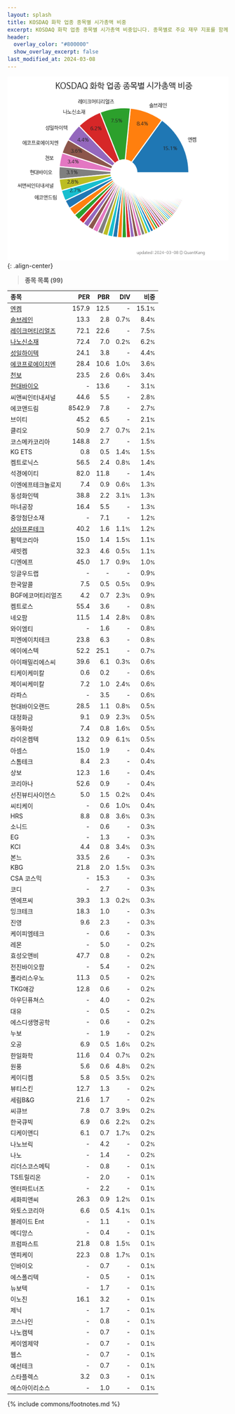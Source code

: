 ```yaml
---
layout: splash
title: KOSDAQ 화학 업종 종목별 시가총액 비중
excerpt: KOSDAQ 화학 업종 종목별 시가총액 비중입니다. 종목별로 주요 재무 지표를 함께 표시합니다.
header:
  overlay_color: "#800000"
  show_overlay_excerpt: false
last_modified_at: 2024-03-08
---
```



![KOSDAQ 화학 업종 종목별 시가총액 비중](/stats/sector/images/kosdaq_업종_화학_종목.png){: .align-center}


> **종목 목록 (99)**<a id="list"></a>

| **종목** | **PER** | **PBR** | **DIV** | **비중** |
| :------- | ------: | ------: | ------: | -------: |
| [엔켐](/348370/) | 157.9 | 12.5 | - | 15.1<small>%</small> |
| [솔브레인](/357780/) | 13.3 | 2.8 | 0.7<small>%</small> | 8.4<small>%</small> |
| [레이크머티리얼즈](/281740/) | 72.1 | 22.6 | - | 7.5<small>%</small> |
| [나노신소재](/121600/) | 72.4 | 7.0 | 0.2<small>%</small> | 6.2<small>%</small> |
| [성일하이텍](/365340/) | 24.1 | 3.8 | - | 4.4<small>%</small> |
| [에코프로에이치엔](/383310/) | 28.4 | 10.6 | 1.0<small>%</small> | 3.6<small>%</small> |
| [천보](/278280/) | 23.5 | 2.6 | 0.6<small>%</small> | 3.4<small>%</small> |
| [현대바이오](/048410/) | - | 13.6 | - | 3.1<small>%</small> |
| 씨앤씨인터내셔널 | 44.6 | 5.5 | - | 2.8<small>%</small> |
| 에코앤드림 | 8542.9 | 7.8 | - | 2.7<small>%</small> |
| 브이티 | 45.2 | 6.5 | - | 2.1<small>%</small> |
| 클리오 | 50.9 | 2.7 | 0.7<small>%</small> | 2.1<small>%</small> |
| 코스메카코리아 | 148.8 | 2.7 | - | 1.5<small>%</small> |
| KG ETS | 0.8 | 0.5 | 1.4<small>%</small> | 1.5<small>%</small> |
| 켐트로닉스 | 56.5 | 2.4 | 0.8<small>%</small> | 1.4<small>%</small> |
| 석경에이티 | 82.0 | 11.8 | - | 1.4<small>%</small> |
| 이엔에프테크놀로지 | 7.4 | 0.9 | 0.6<small>%</small> | 1.3<small>%</small> |
| 동성화인텍 | 38.8 | 2.2 | 3.1<small>%</small> | 1.3<small>%</small> |
| 마녀공장 | 16.4 | 5.5 | - | 1.3<small>%</small> |
| 중앙첨단소재 | - | 7.1 | - | 1.2<small>%</small> |
| [상아프론테크](/089980/) | 40.2 | 1.6 | 1.1<small>%</small> | 1.2<small>%</small> |
| 펌텍코리아 | 15.0 | 1.4 | 1.5<small>%</small> | 1.1<small>%</small> |
| 새빗켐 | 32.3 | 4.6 | 0.5<small>%</small> | 1.1<small>%</small> |
| 디엔에프 | 45.0 | 1.7 | 0.9<small>%</small> | 1.0<small>%</small> |
| 잉글우드랩 | - | - | - | 0.9<small>%</small> |
| 한국알콜 | 7.5 | 0.5 | 0.5<small>%</small> | 0.9<small>%</small> |
| BGF에코머티리얼즈 | 4.2 | 0.7 | 2.3<small>%</small> | 0.9<small>%</small> |
| 켐트로스 | 55.4 | 3.6 | - | 0.8<small>%</small> |
| 네오팜 | 11.5 | 1.4 | 2.8<small>%</small> | 0.8<small>%</small> |
| 와이엠티 | - | 1.6 | - | 0.8<small>%</small> |
| 피엔에이치테크 | 23.8 | 6.3 | - | 0.8<small>%</small> |
| 에이에스텍 | 52.2 | 25.1 | - | 0.7<small>%</small> |
| 아이패밀리에스씨 | 39.6 | 6.1 | 0.3<small>%</small> | 0.6<small>%</small> |
| 티케이케미칼 | 0.6 | 0.2 | - | 0.6<small>%</small> |
| 제이씨케미칼 | 7.2 | 1.0 | 2.4<small>%</small> | 0.6<small>%</small> |
| 라파스 | - | 3.5 | - | 0.6<small>%</small> |
| 현대바이오랜드 | 28.5 | 1.1 | 0.8<small>%</small> | 0.5<small>%</small> |
| 대정화금 | 9.1 | 0.9 | 2.3<small>%</small> | 0.5<small>%</small> |
| 동아화성 | 7.4 | 0.8 | 1.6<small>%</small> | 0.5<small>%</small> |
| 라이온켐텍 | 13.2 | 0.9 | 6.1<small>%</small> | 0.5<small>%</small> |
| 아셈스 | 15.0 | 1.9 | - | 0.4<small>%</small> |
| 스톰테크 | 8.4 | 2.3 | - | 0.4<small>%</small> |
| 상보 | 12.3 | 1.6 | - | 0.4<small>%</small> |
| 코리아나 | 52.6 | 0.9 | - | 0.4<small>%</small> |
| 선진뷰티사이언스 | 5.0 | 1.5 | 0.2<small>%</small> | 0.4<small>%</small> |
| 씨티케이 | - | 0.6 | 1.0<small>%</small> | 0.4<small>%</small> |
| HRS | 8.8 | 0.8 | 3.6<small>%</small> | 0.3<small>%</small> |
| 소니드 | - | 0.6 | - | 0.3<small>%</small> |
| EG | - | 1.3 | - | 0.3<small>%</small> |
| KCI | 4.4 | 0.8 | 3.4<small>%</small> | 0.3<small>%</small> |
| 본느 | 33.5 | 2.6 | - | 0.3<small>%</small> |
| KBG | 21.8 | 2.0 | 1.5<small>%</small> | 0.3<small>%</small> |
| CSA 코스믹 | - | 15.3 | - | 0.3<small>%</small> |
| 코디 | - | 2.7 | - | 0.3<small>%</small> |
| 엔에프씨 | 39.3 | 1.3 | 0.2<small>%</small> | 0.3<small>%</small> |
| 잉크테크 | 18.3 | 1.0 | - | 0.3<small>%</small> |
| 진영 | 9.6 | 2.3 | - | 0.3<small>%</small> |
| 케이피엠테크 | - | 0.6 | - | 0.3<small>%</small> |
| 레몬 | - | 5.0 | - | 0.2<small>%</small> |
| 효성오앤비 | 47.7 | 0.8 | - | 0.2<small>%</small> |
| 전진바이오팜 | - | 5.4 | - | 0.2<small>%</small> |
| 폴라리스우노 | 11.3 | 0.5 | - | 0.2<small>%</small> |
| TKG애강 | 12.8 | 0.6 | - | 0.2<small>%</small> |
| 아우딘퓨쳐스 | - | 4.0 | - | 0.2<small>%</small> |
| 대유 | - | 0.5 | - | 0.2<small>%</small> |
| 에스디생명공학 | - | 0.6 | - | 0.2<small>%</small> |
| 누보 | - | 1.9 | - | 0.2<small>%</small> |
| 오공 | 6.9 | 0.5 | 1.6<small>%</small> | 0.2<small>%</small> |
| 한일화학 | 11.6 | 0.4 | 0.7<small>%</small> | 0.2<small>%</small> |
| 원풍 | 5.6 | 0.6 | 4.8<small>%</small> | 0.2<small>%</small> |
| 케이디켐 | 5.8 | 0.5 | 3.5<small>%</small> | 0.2<small>%</small> |
| 뷰티스킨 | 12.7 | 1.3 | - | 0.2<small>%</small> |
| 세림B&G | 21.6 | 1.7 | - | 0.2<small>%</small> |
| 씨큐브 | 7.8 | 0.7 | 3.9<small>%</small> | 0.2<small>%</small> |
| 한국큐빅 | 6.9 | 0.6 | 2.2<small>%</small> | 0.2<small>%</small> |
| 디케이앤디 | 6.1 | 0.7 | 1.7<small>%</small> | 0.2<small>%</small> |
| 나노브릭 | - | 4.2 | - | 0.2<small>%</small> |
| 나노 | - | 1.4 | - | 0.2<small>%</small> |
| 리더스코스메틱 | - | 0.8 | - | 0.1<small>%</small> |
| TS트릴리온 | - | 2.0 | - | 0.1<small>%</small> |
| 엔터파트너즈 | - | 2.2 | - | 0.1<small>%</small> |
| 세화피앤씨 | 26.3 | 0.9 | 1.2<small>%</small> | 0.1<small>%</small> |
| 와토스코리아 | 6.6 | 0.5 | 4.1<small>%</small> | 0.1<small>%</small> |
| 블레이드 Ent | - | 1.1 | - | 0.1<small>%</small> |
| 메디앙스 | - | 0.4 | - | 0.1<small>%</small> |
| 프럼파스트 | 21.8 | 0.8 | 1.5<small>%</small> | 0.1<small>%</small> |
| 엔피케이 | 22.3 | 0.8 | 1.7<small>%</small> | 0.1<small>%</small> |
| 인바이오 | - | 0.7 | - | 0.1<small>%</small> |
| 에스폴리텍 | - | 0.5 | - | 0.1<small>%</small> |
| 뉴보텍 | - | 1.7 | - | 0.1<small>%</small> |
| 이노진 | 16.1 | 3.2 | - | 0.1<small>%</small> |
| 제닉 | - | 1.7 | - | 0.1<small>%</small> |
| 코스나인 | - | 0.8 | - | 0.1<small>%</small> |
| 나노캠텍 | - | 0.7 | - | 0.1<small>%</small> |
| 케이엠제약 | - | 0.7 | - | 0.1<small>%</small> |
| 웹스 | - | 0.7 | - | 0.1<small>%</small> |
| 예선테크 | - | 0.7 | - | 0.1<small>%</small> |
| 스타플렉스 | 3.2 | 0.3 | - | 0.1<small>%</small> |
| 에스아이리소스 | - | 1.0 | - | 0.1<small>%</small> |

{% include commons/footnotes.md %}